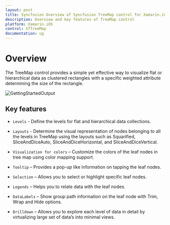 ```yaml
---
layout: post
title: Syncfusion Overview of Syncfusion TreeMap control for Xamarin.iOS
description: Overview and key features of TreeMap control
platform: Xamarin.iOS
control: SfTreeMap
documentation: ug
---
```


# Overview

The TreeMap control provides a simple yet effective way to visualize flat or hierarchical data as clustered rectangles with a specific weighted attribute determining the size of the rectangle.

![GettingStartedOutput](Getting-Started_images/GettingStarted.jpg)

## Key features

* `Levels` - Define the levels for flat and hierarchical data collections.

* `Layouts` - Determine the visual representation of nodes belonging to all the levels in TreeMap using the layouts such as Squarified, SliceAndDiceAuto, SliceAndDiceHorizontal, and SliceAndDiceVertical.

* `Visualization for colors` – Customize the colors of the leaf nodes in tree map using color mapping support.

* `Tooltip` – Provides a pop-up like information on tapping the leaf nodes.

* `Selection` – Allows you to select or highlight specific leaf nodes.

* `Legends` – Helps you to relate data with the leaf nodes.

* `DataLabels` – Show group path information on the leaf node with Trim, Wrap and Hide options.

* `Drilldown` – Allows you to explore each level of data in detail by virtualizing large set of data’s into minimal views.
